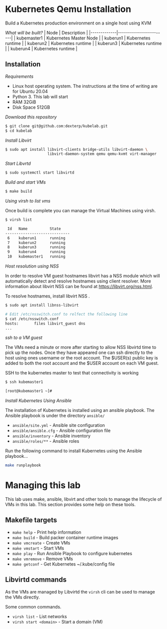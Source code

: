 # Kubernetes Qemu Installation

Build a Kubernetes production environment on a single host using KVM 

_What will be built?_
| Node        | Description            |
|-------------|------------------------|
| kubemaster1 | Kubernetes Master Node |
| kuberun1    | Kubernetes runtime     |
| kuberun2    | Kubernetes runtime     |
| kuberun3    | Kubernetes runtime     |
| kuberun4    | Kubernetes runtime     |

## Installation

_Requirements_
* Linux host operating system. The instructions at the time of writing are for Ubuntu 20.04
* Python 3. This lab will start 
* RAM 32GiB 
* Disk Space 512GB 

_Download this repository_
```bash
$ git clone git@github.com:dexterp/kubelab.git
$ cd kubelab
```

_Install Libvirt_
```bash
$ sudo apt install libvirt-clients bridge-utils libvirt-daemon \
                   libvirt-daemon-system qemu qemu-kvmt virt-manager
```

_Start Libvrtd_
```bash
$ sudo systemctl start libvirtd
```

_Build and start VMs_

```bash
$ make build
```

_Using virsh to list vms_

Once build is complete you can manage the Virtual Machines using virsh.

```bash
$ virsh list

 Id   Name          State
-----------------------------
 6    kuberun1      running
 7    kuberun2      running
 8    kuberun3      running
 9    kuberun4      running
 10   kubemaster1   running
```

_Host resolution using NSS_

In order to resolve VM guest hostnames libvirt has a NSS module which will
automatically detect and resolve hostnames using client resolver. More
information about libvirt NSS can be found at <https://libvirt.org/nss.html>.

To resolve hostnames, install libvirt NSS .
```bash
$ sudo apt install libnss-libvirt

# Edit /etc/nsswitch.conf to relfect the following line
$ cat /etc/nsswitch.conf
hosts:       files libvirt_guest dns
...
```

_ssh to a VM guest_

The VMs need a minute or more after starting to allow NSS libvirtd time to pick up the nodes.
Once they have appeared one can ssh directly to the host using ones username or the root account.
The $USER(s) public key is added to both the root account and the $USER account on each VM guest.

SSH to the kubernetes master to test that connectivity is working
```bash
$ ssh kubemaster1

[root@kubemaster1 ~]# 
```

_Install Kubernetes Using Ansible_

The installation of Kubernetes is installed using an ansible playbook. The Ansible playbook is under the directory `ansible/`

* `ansible/site.yml` - Ansible site configuration
* `ansible/ansible.cfg` - Ansible configuration file
* `ansible/inventory` - Ansible inventory
* `ansible/roles/**` - Ansible roles

Run the following command to install Kubernetes using the Ansible playbook...
```bash
make runplaybook
```

# Managing this lab 

This lab uses make, ansible, libvirt and other tools to manage the lifecycle
of VMs in this lab. This section provides some help on these tools.

## Makefile targets

* `make help`        - Print help information
* `make build`       - Build packer container runtime images
* `make vmcreate`    - Create VMs
* `make vmstart`     - Start VMs
* `make play`        - Run Ansible Playbook to configure kubernetes
* `make vmremove`    - Remove VMs
* `make getconf`     - Get Kubernetes ~/.kube/config file

## Libvirtd commands

As the VMs are managed by Libvirtd the `virsh` cli can be used to manage the VMs directly.

Some common commands.

* `virsh list`           - List networks  
* `virsh start <domain>` - Start a domain (VM)